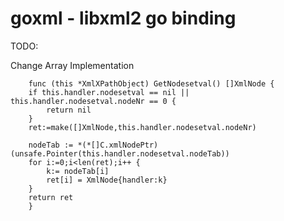 # goxml - libxml2 go binding

TODO:

Change Array Implementation

		func (this *XmlXPathObject) GetNodesetval() []XmlNode {
		if this.handler.nodesetval == nil || this.handler.nodesetval.nodeNr == 0 {
			return nil
		}
		ret:=make([]XmlNode,this.handler.nodesetval.nodeNr)
	
		nodeTab := *(*[]C.xmlNodePtr)(unsafe.Pointer(this.handler.nodesetval.nodeTab))
		for i:=0;i<len(ret);i++ {
			k:= nodeTab[i]
			ret[i] = XmlNode{handler:k}
		}
		return ret
		}
